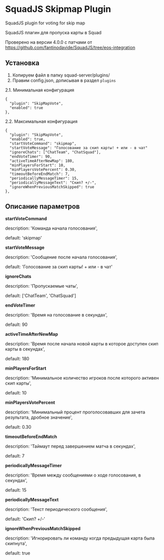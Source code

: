 # SquadJS Skipmap Plugin
SquadJS plugin for voting for skip map

SquadJS плагин для пропуска карты в Squad

Проверено на версии 4.0.0 с патчами от https://github.com/fantinodavide/SquadJS/tree/eos-integration

## Установка

1. Копируем файл в папку squad-server/plugins/
2. Правим config.json, дописывая в раздел `plugins`

2.1. Минимальная конфигурация
```
{
  "plugin": "SkipMapVote",
  "enabled": true
},
```

2.2. Максимальная конфигурация
```
{
  "plugin": "SkipMapVote",
  "enabled": true,
  "startVoteCommand": "skipmap",
  "startVoteMessage": "Голосование за скип карты! + или - в чат"
  "ignoreChats": ["ChatTeam", "ChatSquad"],
  "endVoteTimer": 90,
  "activeTimeAfterNewMap": 180,
  "minPlayersForStart": 10,
  "minPlayersVotePercent": 0.30,
  "timeoutBeforeEndMatch": 7,
  "periodicallyMessageTimer": 15,
  "periodicallyMessageText": "Скип? +/-",
  "ignoreWhenPreviousMatchSkipped": true
},
```

## Описание параметров

**startVoteCommand**

  description: 'Команда начала голосования',

  default: 'skipmap'

**startVoteMessage**

  description: 'Сообщение после начала голосования',

  default: 'Голосование за скип карты! + или - в чат'

**ignoreChats**

  description: 'Пропускаемые чаты',

  default: ['ChatTeam', 'ChatSquad']

**endVoteTimer**

  description: 'Время на голосование в секундах',

  default: 90

**activeTimeAfterNewMap**

  description: 'Время после начала новой карты в которое доступен скип карты в секундах',

  default: 180

**minPlayersForStart**

  description: 'Минимальное количество игроков после которого активен скип карты',

  default: 10

**minPlayersVotePercent**

  description: 'Минимальный процент проголосовавших для зачета результата, дробное значение',

  default: 0.30

**timeoutBeforeEndMatch**

  description: 'Таймаут перед завершением матча в секундах',

  default: 7

**periodicallyMessageTimer**

  description: 'Время между сообщениями о ходе голосования, в секундах',

  default: 15

**periodicallyMessageText**

  description: 'Текст периодического сообщения',

  default: 'Скип? +/-'

**ignoreWhenPreviousMatchSkipped**

  description: 'Игнорировать ли команду когда предыдущая карта была скипнута',

  default: true
